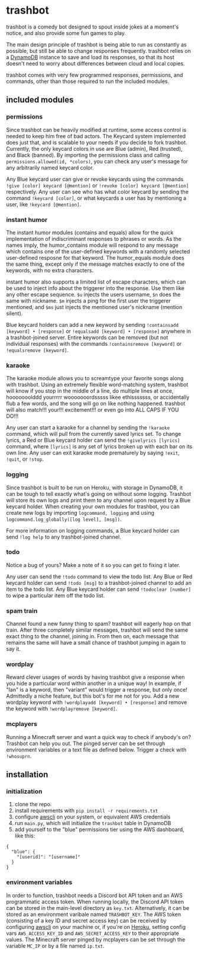 # trashbot
trashbot is a comedy bot designed to spout inside jokes at a moment's notice, and also provide some fun games to play.

The main design principle of trashbot is being able to run as constantly as possible, but still be able to change responses frequently. trashbot relies on a [DynamoDB](https://aws.amazon.com/dynamodb/) instance to save and load its responses, so that its host doesn't need to worry about differences between cloud and local copies.

trashbot comes with very few programmed responses, permissions, and commands, other than those required to run the included modules.

## included modules

### permissions
Since trashbot can be heavily modified at runtime, some access control is needed to keep him free of bad actors. The Keycard system implemented does just that, and is scalable to your needs if you decide to fork trashbot. Currently, the only keycard colors in use are Blue (admin), Red (trusted), and Black (banned). By importing the permissions class and calling ``permissions.allowed(id, *colors)``, you can check any user's message for any arbitrarily named keycard color.

Any Blue keycard user can give or revoke keycards using the commands ``!give [color] keycard [@mention]`` or ``!revoke [color] keycard [@mention]`` respectively. Any user can see who has what color keycard by sending the command ``!keycard [color]``, or what keycards a user has by mentioning a user, like ``!keycard [@mention]``.

### instant humor
The instant humor modules (contains and equals) allow for the quick implementation of indiscriminant responses to phrases or words. As the names imply, the humor_contains module will respond to any message which contains one of the user-defined keywords with a randomly selected user-defined resposne for that keyword. The humor_equals module does the same thing, except only if the message matches exactly to one of the keywords, with no extra characters.

instant humor also supports a limited list of escape characters, which can be used to inject info about the triggerer into the response. Use them like any other escape sequence. ``$u`` injects the users username, ``$n`` does the same with nickname. ``$m`` injects a ping for the first user the triggerer mentioned, and ``$ms`` just injects the mentioned user's nickname (mention silent).

Blue keycard holders can add a new keyword by sending ``!containsadd [keyword] • [response]`` or ``!equalsadd [keyword] • [response]`` anywhere in a trashbot-joined server. Entire keywords can be removed (but not individual responses) with the commands ``!containsremove [keyword]`` or ``!equalsremove [keyword]``.

### karaoke
The karaoke module allows you to screamtype your favorite songs along with trashbot. Using an extremely flexible word-matching system, trashbot will know if you stop in the middle of a line, do multiple lines at once, hooooooolddd yourrrrr wooooooordsssss likee ethisssssss, or accidentally flub a few words, and the song will go on like nothing happened. trashbot will also match!!! your!!! excitement!!! or even go into ALL CAPS IF YOU DO!!!

Any user can start a karaoke for a channel by sending the ``!karaoke`` command, which will pull from the currently saved lyrics set. To change lyrics, a Red or Blue keycard holder can send the ``!givelyrics [lyrics]`` command, where ``[lyrics]`` is any set of lyrics broken up with each bar on its own line. Any user can exit karaoke mode prematurely by saying ``!exit``, ``!quit``, or ``!stop``.

### logging
Since trashbot is built to be run on Heroku, with storage in DynamoDB, it can be tough to tell exactly what's going on without some logging. Trashbot will store its own logs and print them to any channel upon request by a Blue keycard holder. When creating your own modules for trashbot, you can create new logs by importing ``logcommand, logging`` and using ``logcommand.log_globally([log level], [msg])``.

For more information on logging commands, a Blue keycard holder can send ``!log help`` to any trashbot-joined channel.

### todo
Notice a bug of yours? Make a note of it so you can get to fixing it later.

Any user can send the ``!todo`` command to view the todo list. Any Blue or Red keycard holder can send ``!todo [msg]`` to a trashbot-joined channel to add an item to the todo list. Any Blue keycard holder can send ``!todoclear [number]`` to wipe a particular item off the todo list.

### spam train
Channel found a new funny thing to spam? trashbot will eagerly hop on that train. After three completely similar messages, trashbot will send the same exact thing to the channel, joining in. From then on, each message that remains the same will have a small chance of trashbot jumping in again to say it.

### wordplay
Reward clever usages of words by having trashbot give a response when you hide a particular word within another in a unique way! In example, if "Ian" is a keyword, then "variant" would trigger a response, but only once! Admittedly a niche feature, but this bot's for me not for you. Add a new wordplay keyword with ``!wordplayadd [keyword] • [response]`` and remove the keyword with ``!wordplayremove [keyword]``.

### mcplayers
Running a Minecraft server and want a quick way to check if anybody's on? Trashbot can help you out. The pinged server can be set through environment variables or a text file as defined below. Trigger a check with ``!whosuprn``.

## installation

### initialization

1. clone the repo.
2. install requirements with ``pip install -r requirements.txt``
3. configure [awscli](https://github.com/aws/aws-cli) on your system, or equivalent AWS credentials
4. run ``main.py``, which will initialize the ``trashbot`` table in DynamoDB
5. add yourself to the "blue" permissions tier using the AWS dashboard, like this:
```
{
  "blue": {
    "[userid]": "[username]"
  }
}
```

### environment variables

In order to function, trashbot needs a Discord bot API token and an AWS programmatic access token. When running locally, the Discord API token can be stored in the main-level directory as ``key.txt``. Alternatively, it can be stored as an environment varibale named ``TRASHBOT_KEY``. The AWS token (consisting of a key ID and secret access key) can be received by configuring [awscli](https://github.com/aws/aws-cli) on your machine or, if you're on [Heroku](https://www.heroku.com), setting config vars ``AWS_ACCESS_KEY_ID`` and ``AWS_SECRET_ACCESS_KEY`` to their appropriate values. The Minecraft server pinged by mcplayers can be set through the variable ``MC_IP`` or by a file named ``ip.txt``.